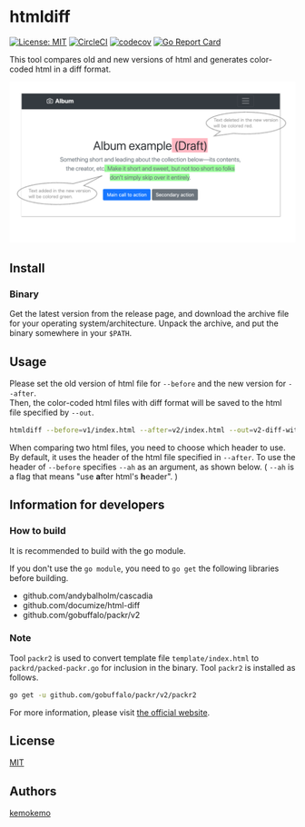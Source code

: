 # htmldiff

[![License: MIT](https://img.shields.io/badge/License-MIT-blue.svg)](https://opensource.org/licenses/MIT) [![CircleCI](https://circleci.com/gh/kemokemo/htmldiff.svg?style=svg)](https://circleci.com/gh/kemokemo/htmldiff) [![codecov](https://codecov.io/gh/kemokemo/htmldiff/branch/master/graph/badge.svg)](https://codecov.io/gh/kemokemo/htmldiff) [![Go Report Card](https://goreportcard.com/badge/github.com/kemokemo/htmldiff)](https://goreportcard.com/report/github.com/kemokemo/htmldiff)

This tool compares old and new versions of html and generates color-coded html in a diff format.

![htmldiff-samle](images/htmldiff-sample.png)

## Install

### Binary

Get the latest version from the release page, and download the archive file for your operating system/architecture. Unpack the archive, and put the binary somewhere in your `$PATH`.

## Usage

Please set the old version of html file for `--before` and the new version for `--after`.  
Then, the color-coded html files with diff format will be saved to the html file specified by `--out`.

```sh
htmldiff --before=v1/index.html --after=v2/index.html --out=v2-diff-with-v1/index.html
```

When comparing two html files, you need to choose which header to use. By default, it uses the header of the html file specified in `--after`. To use the header of `--before` specifies `--ah` as an argument, as shown below. ( `--ah` is a flag that means "use **a**fter html's  **h**eader". )

## Information for developers

### How to build

It is recommended to build with the go module.

If you don't use the `go module`, you need to `go get` the following libraries before building.

- github.com/andybalholm/cascadia
- github.com/documize/html-diff
- github.com/gobuffalo/packr/v2

### Note

Tool `packr2` is used to convert template file `template/index.html` to `packrd/packed-packr.go` for inclusion in the binary. Tool `packr2` is installed as follows.

```sh
go get -u github.com/gobuffalo/packr/v2/packr2
```

For more information, please visit [the official website](https://github.com/gobuffalo/packr/tree/master/v2).

## License

[MIT](https://github.com/kemokemo/html/blob/master/LICENSE)

## Authors

[kemokemo](https://github.com/kemokemo)
